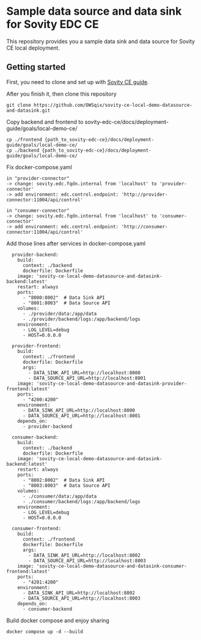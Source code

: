 # Sample data source and data sink for Sovity EDC CE

This repository provides you a sample data sink and data source for Sovity CE local deployment.

## Getting started

First, you need to clone and set up with [Sovity CE guide](https://github.com/sovity/edc-ce).

After you finish it, then clone this repository
```angular2html
git clone https://github.com/OWSqix/sovity-ce-local-demo-datasource-and-datasink.git
```

Copy backend and frontend to sovity-edc-ce/docs/deployment-guide/goals/local-demo-ce/
```angular2html
cp ./frontend {path_to_sovity-edc-ce}/docs/deployment-guide/goals/local-demo-ce/
cp ./backend {path_to_sovity-edc-ce}/docs/deployment-guide/goals/local-demo-ce/
```
Fix docker-compose.yaml
```angular2html
in "provider-connector"
-> change: sovity.edc.fqdn.internal from 'localhost' to 'provider-connector'
-> add environment: edc.control.endpoint: 'http://provider-connector:11004/api/control'

in "consumer-connector"
-> change: sovity.edc.fqdn.internal from 'localhost' to 'consumer-connector'
-> add environment: edc.control.endpoint: 'http://consumer-connector:11004/api/control'
```
Add those lines after services in docker-compose.yaml
```angular2html
  provider-backend:
    build:
      context: ./backend
      dockerfile: Dockerfile
    image: 'sovity-ce-local-demo-datasource-and-datasink-backend:latest'
    restart: always
    ports:
      - "8000:8002"  # Data Sink API
      - "8001:8003"  # Data Source API
    volumes:
      - ./provider/data:/app/data
      - ./provider/backend/logs:/app/backend/logs
    environment:
      - LOG_LEVEL=debug
      - HOST=0.0.0.0

  provider-frontend:
    build:
      context: ./frontend
      dockerfile: Dockerfile
      args:
        - DATA_SINK_API_URL=http://localhost:8000
        - DATA_SOURCE_API_URL=http://localhost:8001
    image: 'sovity-ce-local-demo-datasource-and-datasink-provider-frontend:latest'
    ports:
      - "4200:4200"
    environment:
      - DATA_SINK_API_URL=http://localhost:8000
      - DATA_SOURCE_API_URL=http://localhost:8001
    depends_on:
      - provider-backend

  consumer-backend:
    build:
      context: ./backend
      dockerfile: Dockerfile
    image: 'sovity-ce-local-demo-datasource-and-datasink-backend:latest'
    restart: always
    ports:
      - "8002:8002"  # Data Sink API
      - "8003:8003"  # Data Source API
    volumes:
      - ./consumer/data:/app/data
      - ./consumer/backend/logs:/app/backend/logs
    environment:
      - LOG_LEVEL=debug
      - HOST=0.0.0.0

  consumer-frontend:
    build:
      context: ./frontend
      dockerfile: Dockerfile
      args:
        - DATA_SINK_API_URL=http://localhost:8002
        - DATA_SOURCE_API_URL=http://localhost:8003
    image: 'sovity-ce-local-demo-datasource-and-datasink-consumer-frontend:latest'
    ports:
      - "4201:4200"
    environment:
      - DATA_SINK_API_URL=http://localhost:8002
      - DATA_SOURCE_API_URL=http://localhost:8003
    depends_on:
      - consumer-backend
```

Build docker compose and enjoy sharing
```
docker compose up -d --build
```